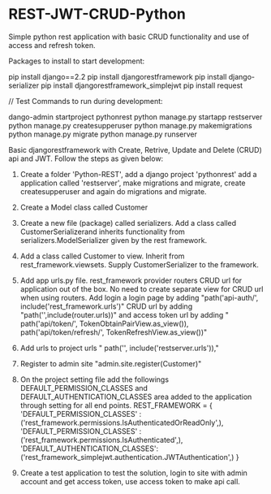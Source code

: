 # REST-JWT-CRUD-Python
Simple python rest application with basic CRUD functionality and use of access and refresh token.


Packages to install to start development:

pip install django==2.2
pip install djangorestframework
pip install django-serializer
pip install djangorestframework_simplejwt
pip install request

// Test
Commands to run during development:

dango-admin startproject pythonrest
python manage.py startapp restserver
python manage.py createsupperuser
python manage.py makemigrations
python manage.py migrate
python manage.py runserver


Basic djangorestframework with Create, Retrive, Update and Delete (CRUD) api and JWT. Follow the steps as given below:

1. Create a folder 'Python-REST', add a django project 'pythonrest' add a application called 'restserver', make migrations and migrate, create createsupperuser and again do migrations and migrate.

2. Create a Model class called Customer 

3. Create a new file (package) called serializers. Add a class called CustomerSerializerand inherits functionality from serializers.ModelSerializer given by the rest framework.

4. Add a class called Customer to view. Inherit from rest_framework.viewsets. Supply CustomerSerializer to the framework.

5. Add app urls.py file.  rest_framework provider routers CRUD url for application out of the box. No need to create separate view for CRUD url when using routers. Add login a login page by adding  "path('api-auth/', include('rest_framework.urls')"  CRUD url by adding "path('',include(router.urls))" and access token url by  adding " path('api/token/', TokenObtainPairView.as_view()), path('api/token/refresh/', TokenRefreshView.as_view())" 


6. Add urls to project urls " path('', include('restserver.urls')),"
7. Register to admin site "admin.site.register(Customer)"

8. On the project setting file add the followings
 DEFAULT_PERMISSION_CLASSES  and DEFAULT_AUTHENTICATION_CLASSES area added to the application
 through setting for all end points.
REST_FRAMEWORK = {
    'DEFAULT_PERMISSION_CLASSES' : ('rest_framework.permissions.IsAuthenticatedOrReadOnly',),
    'DEFAULT_PERMISSION_CLASSES' : ('rest_framework.permissions.IsAuthenticated',),
    'DEFAULT_AUTHENTICATION_CLASSES': ('rest_framework_simplejwt.authentication.JWTAuthentication',)
}

9. Create a test application to test the solution, login to site with admin account and get access token, use access token to make api call.

